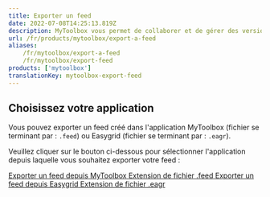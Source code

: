 ```yaml
---
title: Exporter un feed
date: 2022-07-08T14:25:13.819Z
description: MyToolbox vous permet de collaborer et de gérer des versions en exportant et en important des feeds dans des fichiers. Cette page vous explique comment exporter un feed depuis l'application.
url: /fr/products/mytoolbox/export-a-feed
aliases:
    /fr/mytoolbox/export-a-feed
    /fr/mytoolbox/export-feed
products: ['mytoolbox']
translationKey: mytoolbox-export-feed
---
```


## Choisissez votre application

Vous pouvez exporter un feed créé dans l'application MyToolbox (fichier se terminant par : `.feed`) ou Easygrid (fichier se terminant par : `.eagr`).

Veuillez cliquer sur le bouton ci-dessous pour sélectionner l'application depuis laquelle vous souhaitez exporter votre feed :

<a class="post-button" href="/fr/mytoolbox/export-a-feed/mytoolbox">
    <span class="post-button-title">Exporter un feed depuis MyToolbox</span>
    <span class="post-button-description">Extension de fichier .feed</span>
</a>
<a class="post-button" href="/fr/mytoolbox/export-a-feed/easygrid">
    <span class="post-button-title">Exporter un feed depuis Easygrid</span>
    <span class="post-button-description">Extension de fichier .eagr</span>
</a>